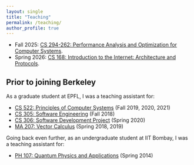 ```yaml
---
layout: single
title: "Teaching"
permalink: /teaching/
author_profile: true
---
```


- Fall 2025: [CS 294-262: Performance Analysis and Optimization for Computer Systems](https://ucb-cs294-262.github.io/fa25/). 
- Spring 2026: [CS 168: Introduction to the Internet: Architecture and Protocols](https://www2.eecs.berkeley.edu/Courses/CS168/). <br>

## Prior to joining Berkeley

As a graduate student at EPFL, I was a teaching assistant for:
- [CS 522: Principles of Computer Systems](https://edu.epfl.ch/coursebook/fr/principles-of-computer-systems-CS-522) (Fall 2019, 2020, 2021)
- [CS 305: Software Engineering](https://dslab.epfl.ch/teaching/sweng/) (Fall 2018)
- [CS 306: Software Development Project](https://dslab.epfl.ch/teaching/sweng/proj) (Spring 2020)
- [MA 207: Vector Calculus](https://edu.epfl.ch/coursebook/en/analysis-iv-MATH-207-D) (Spring 2018, 2019)

Going back even further, as an undergraduate student at IIT Bombay, I was a teaching assistant for:
- [PH 107: Quantum Physics and Applications](https://www.phy.iitb.ac.in/en/curriculum-courses) (Spring 2014)
